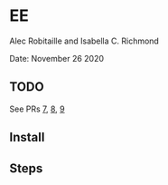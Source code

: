 # EE

Alec Robitaille and Isabella C. Richmond

Date: November 26 2020


## TODO
See PRs [7](https://gitlab.com/robit.a/workshops/-/merge_requests/7), [8](https://gitlab.com/robit.a/workshops/-/merge_requests/8), [9](https://gitlab.com/robit.a/workshops/-/merge_requests/9)

## Install

## Steps
